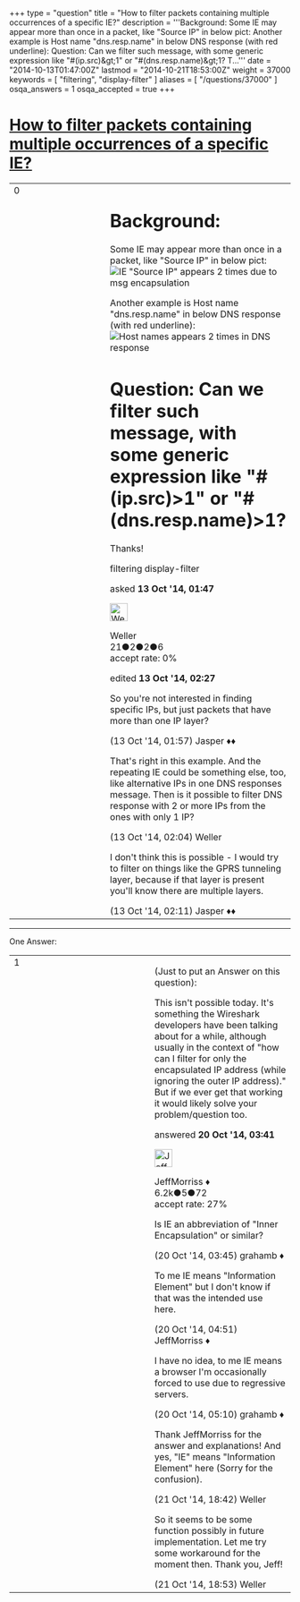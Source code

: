 +++
type = "question"
title = "How to filter packets containing multiple occurrences of a specific IE?"
description = '''Background: Some IE may appear more than once in a packet, like &quot;Source IP&quot; in below pict:   Another example is Host name &quot;dns.resp.name&quot; in below DNS response (with red underline):  Question: Can we filter such message, with some generic expression like &quot;#(ip.src)&amp;gt;1&quot; or &quot;#(dns.resp.name)&amp;gt;1? T...'''
date = "2014-10-13T01:47:00Z"
lastmod = "2014-10-21T18:53:00Z"
weight = 37000
keywords = [ "filtering", "display-filter" ]
aliases = [ "/questions/37000" ]
osqa_answers = 1
osqa_accepted = true
+++

<div class="headNormal">

# [How to filter packets containing multiple occurrences of a specific IE?](/questions/37000/how-to-filter-packets-containing-multiple-occurrences-of-a-specific-ie)

</div>

<div id="main-body">

<div id="askform">

<table id="question-table" style="width:100%;"><colgroup><col style="width: 50%" /><col style="width: 50%" /></colgroup><tbody><tr class="odd"><td style="width: 30px; vertical-align: top"><div class="vote-buttons"><span id="post-37000-upvote" class="ajax-command post-vote up" rel="nofollow" title="I like this post (click again to cancel)"> </span><div id="post-37000-score" class="post-score" title="current number of votes">0</div><span id="post-37000-downvote" class="ajax-command post-vote down" rel="nofollow" title="I dont like this post (click again to cancel)"> </span> <span id="favorite-mark" class="ajax-command favorite-mark" rel="nofollow" title="mark/unmark this question as favorite (click again to cancel)"> </span><div id="favorite-count" class="favorite-count"></div></div></td><td><div id="item-right"><div class="question-body"><h1 id="background">Background:</h1><p>Some IE may appear more than once in a packet, like "Source IP" in below pict: <img src="https://osqa-ask.wireshark.org/upfiles/packet_IEs.png" alt="IE &quot;Source IP&quot; appears 2 times due to msg encapsulation" /></p><p>Another example is Host name "dns.resp.name" in below DNS response (with red underline): <img src="https://osqa-ask.wireshark.org/upfiles/packet_IEs-2.png" alt="Host names appears 2 times in DNS response" /></p><h1 id="question-can-we-filter-such-message-with-some-generic-expression-like-ip.src1-or-dns.resp.name1">Question: Can we filter such message, with some generic expression like "#(ip.src)&gt;1" or "#(dns.resp.name)&gt;1?</h1><p>Thanks!</p></div><div id="question-tags" class="tags-container tags"><span class="post-tag tag-link-filtering" rel="tag" title="see questions tagged &#39;filtering&#39;">filtering</span> <span class="post-tag tag-link-display-filter" rel="tag" title="see questions tagged &#39;display-filter&#39;">display-filter</span></div><div id="question-controls" class="post-controls"></div><div class="post-update-info-container"><div class="post-update-info post-update-info-user"><p>asked <strong>13 Oct '14, 01:47</strong></p><img src="https://secure.gravatar.com/avatar/1076e6e05527f71ac739a860e91182e9?s=32&amp;d=identicon&amp;r=g" class="gravatar" width="32" height="32" alt="Weller&#39;s gravatar image" /><p><span>Weller</span><br />
<span class="score" title="21 reputation points">21</span><span title="2 badges"><span class="badge1">●</span><span class="badgecount">2</span></span><span title="2 badges"><span class="silver">●</span><span class="badgecount">2</span></span><span title="6 badges"><span class="bronze">●</span><span class="badgecount">6</span></span><br />
<span class="accept_rate" title="Rate of the user&#39;s accepted answers">accept rate:</span> <span title="Weller has no accepted answers">0%</span></p></img></div><div class="post-update-info post-update-info-edited"><p><span> edited <strong>13 Oct '14, 02:27</strong> </span></p></div></div><div id="comments-container-37000" class="comments-container"><span id="37002"></span><div id="comment-37002" class="comment"><div id="post-37002-score" class="comment-score"></div><div class="comment-text"><p>So you're not interested in finding specific IPs, but just packets that have more than one IP layer?</p></div><div id="comment-37002-info" class="comment-info"><span class="comment-age">(13 Oct '14, 01:57)</span> <span class="comment-user userinfo">Jasper ♦♦</span></div></div><span id="37003"></span><div id="comment-37003" class="comment"><div id="post-37003-score" class="comment-score"></div><div class="comment-text"><p>That's right in this example. And the repeating IE could be something else, too, like alternative IPs in one DNS responses message. Then is it possible to filter DNS response with 2 or more IPs from the ones with only 1 IP?</p></div><div id="comment-37003-info" class="comment-info"><span class="comment-age">(13 Oct '14, 02:04)</span> <span class="comment-user userinfo">Weller</span></div></div><span id="37004"></span><div id="comment-37004" class="comment"><div id="post-37004-score" class="comment-score"></div><div class="comment-text"><p>I don't think this is possible - I would try to filter on things like the GPRS tunneling layer, because if that layer is present you'll know there are multiple layers.</p></div><div id="comment-37004-info" class="comment-info"><span class="comment-age">(13 Oct '14, 02:11)</span> <span class="comment-user userinfo">Jasper ♦♦</span></div></div></div><div id="comment-tools-37000" class="comment-tools"></div><div class="clear"></div><div id="comment-37000-form-container" class="comment-form-container"></div><div class="clear"></div></div></td></tr></tbody></table>

------------------------------------------------------------------------

<div class="tabBar">

<span id="sort-top"></span>

<div class="headQuestions">

One Answer:

</div>

</div>

<span id="37183"></span>

<div id="answer-container-37183" class="answer accepted-answer">

<table style="width:100%;"><colgroup><col style="width: 50%" /><col style="width: 50%" /></colgroup><tbody><tr class="odd"><td style="width: 30px; vertical-align: top"><div class="vote-buttons"><span id="post-37183-upvote" class="ajax-command post-vote up" rel="nofollow" title="I like this post (click again to cancel)"> </span><div id="post-37183-score" class="post-score" title="current number of votes">1</div><span id="post-37183-downvote" class="ajax-command post-vote down" rel="nofollow" title="I dont like this post (click again to cancel)"> </span> <span class="accept-answer on" rel="nofollow" title="Weller has selected this answer as the correct answer"> </span></div></td><td><div class="item-right"><div class="answer-body"><p>(Just to put an Answer on this question):</p><p>This isn't possible today. It's something the Wireshark developers have been talking about for a while, although usually in the context of "how can I filter for only the encapsulated IP address (while ignoring the outer IP address)." But if we ever get that working it would likely solve your problem/question too.</p></div><div class="answer-controls post-controls"></div><div class="post-update-info-container"><div class="post-update-info post-update-info-user"><p>answered <strong>20 Oct '14, 03:41</strong></p><img src="https://secure.gravatar.com/avatar/e0564001bb7deb960d5d9d9c1e0ba074?s=32&amp;d=identicon&amp;r=g" class="gravatar" width="32" height="32" alt="JeffMorriss&#39;s gravatar image" /><p><span>JeffMorriss ♦</span><br />
<span class="score" title="6219 reputation points"><span>6.2k</span></span><span title="5 badges"><span class="silver">●</span><span class="badgecount">5</span></span><span title="72 badges"><span class="bronze">●</span><span class="badgecount">72</span></span><br />
<span class="accept_rate" title="Rate of the user&#39;s accepted answers">accept rate:</span> <span title="JeffMorriss has 103 accepted answers">27%</span></p></img></div></div><div id="comments-container-37183" class="comments-container"><span id="37185"></span><div id="comment-37185" class="comment"><div id="post-37185-score" class="comment-score"></div><div class="comment-text"><p>Is IE an abbreviation of "Inner Encapsulation" or similar?</p></div><div id="comment-37185-info" class="comment-info"><span class="comment-age">(20 Oct '14, 03:45)</span> <span class="comment-user userinfo">grahamb ♦</span></div></div><span id="37186"></span><div id="comment-37186" class="comment"><div id="post-37186-score" class="comment-score"></div><div class="comment-text"><p>To me IE means "Information Element" but I don't know if that was the intended use here.</p></div><div id="comment-37186-info" class="comment-info"><span class="comment-age">(20 Oct '14, 04:51)</span> <span class="comment-user userinfo">JeffMorriss ♦</span></div></div><span id="37192"></span><div id="comment-37192" class="comment"><div id="post-37192-score" class="comment-score"></div><div class="comment-text"><p>I have no idea, to me IE means a browser I'm occasionally forced to use due to regressive servers.</p></div><div id="comment-37192-info" class="comment-info"><span class="comment-age">(20 Oct '14, 05:10)</span> <span class="comment-user userinfo">grahamb ♦</span></div></div><span id="37258"></span><div id="comment-37258" class="comment"><div id="post-37258-score" class="comment-score"></div><div class="comment-text"><p>Thank JeffMorriss for the answer and explanations! And yes, "IE" means "Information Element" here (Sorry for the confusion).</p></div><div id="comment-37258-info" class="comment-info"><span class="comment-age">(21 Oct '14, 18:42)</span> <span class="comment-user userinfo">Weller</span></div></div><span id="37259"></span><div id="comment-37259" class="comment"><div id="post-37259-score" class="comment-score"></div><div class="comment-text"><p>So it seems to be some function possibly in future implementation. Let me try some workaround for the moment then. Thank you, Jeff!</p></div><div id="comment-37259-info" class="comment-info"><span class="comment-age">(21 Oct '14, 18:53)</span> <span class="comment-user userinfo">Weller</span></div></div></div><div id="comment-tools-37183" class="comment-tools"></div><div class="clear"></div><div id="comment-37183-form-container" class="comment-form-container"></div><div class="clear"></div></div></td></tr></tbody></table>

</div>

<div class="paginator-container-left">

</div>

</div>

</div>

